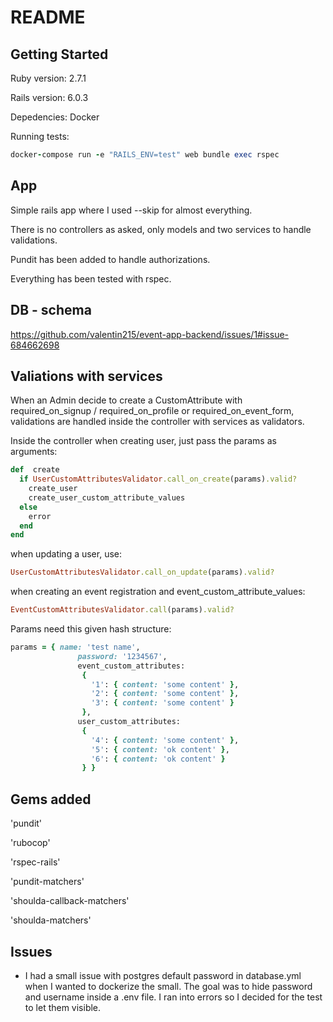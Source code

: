 # README

##  Getting Started

Ruby version: 2.7.1

Rails version: 6.0.3

Depedencies: Docker

Running tests:

  ```ruby
  docker-compose run -e "RAILS_ENV=test" web bundle exec rspec   
  ```
  
## App

 Simple rails app where I used --skip for almost everything.

There is no controllers as asked, only models and two services to handle validations.

Pundit has been added to handle authorizations.

Everything has been tested with rspec.


## DB - schema

https://github.com/valentin215/event-app-backend/issues/1#issue-684662698

## Valiations with services

When an Admin decide to create a CustomAttribute with required_on_signup / required_on_profile or required_on_event_form, validations are handled inside the controller with services as validators.

Inside the controller when creating user, just pass the params as arguments:

```ruby
def  create
  if UserCustomAttributesValidator.call_on_create(params).valid?
    create_user
    create_user_custom_attribute_values
  else
    error
  end 
end 
```

when updating a user, use:

```ruby
UserCustomAttributesValidator.call_on_update(params).valid?
```

when creating an event registration and event_custom_attribute_values:

```ruby
EventCustomAttributesValidator.call(params).valid?
```

Params need this given hash structure:

```ruby
params = { name: 'test name',
               password: '1234567',
               event_custom_attributes:
                {
                  '1': { content: 'some content' },
                  '2': { content: 'some content' },
                  '3': { content: 'some content' }
                },
               user_custom_attributes:
                {
                  '4': { content: 'some content' },
                  '5': { content: 'ok content' },
                  '6': { content: 'ok content' }
                } }
```
                
## Gems added

'pundit'

'rubocop'

'rspec-rails'

'pundit-matchers'

'shoulda-callback-matchers'

'shoulda-matchers'

## Issues

- I had a small issue with postgres default password in database.yml when I wanted to dockerize the small. The goal was to hide password and username inside a .env file. I ran into errors so I decided for the test to let them visible.

